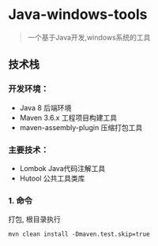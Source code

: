 # Java-windows-tools

> 一个基于Java开发,windows系统的工具

## 技术栈

### 开发环境：

- Java 8 后端环境
- Maven 3.6.x 工程项目构建工具
- maven-assembly-plugin 压缩打包工具

### 主要技术：
- Lombok Java代码注解工具
- Hutool 公共工具类库

### 1. 命令

打包, 根目录执行

```
mvn clean install -Dmaven.test.skip=true
```